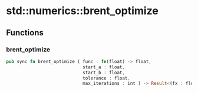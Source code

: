 # std::numerics::brent_optimize



## Functions


### brent_optimize

```rust
pub sync fn brent_optimize ( func : fn(float) -> float,
                             start_a : float,
                             start_b : float,
                             tolerance : float,
                             max_iterations : int ) -> Result<(fx : float, x : float), string>
```



